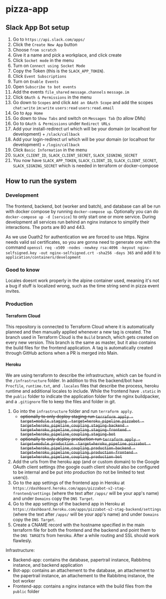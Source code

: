 # pizza-app

## Slack App Bot setup
1. Go to `https://api.slack.com/apps/`
2. Click the `Create New App` button
3. Choose `from scratch`
4. Give it a name and pick a workplace, and click create
5. Click `Socket mode` in the menu
6. Turn on `Connect using Socket Mode`
7. Copy the Token (this is the `SLACK_APP_TOKEN`).
8. Click `Event Subscriptions`
9. Turn on `Enable Events`
10. Open `Subscribe to bot events`
11. Add the events `file_shared` `message.channels` `message.im`
12. Click `OAuth & Permissions` in the menu
13. Go down to `Scopes` and click `Add an OAuth Scope` and add the scopes `chat:write` `im:write` `users:read` `users:read.email`
14. Go to `App Home`
15. Go down to `Show Tabs` and switch on `Messages Tab` (to allow DMs)
16. Go to `OAuth & Permissions` under `Redirect URLs`
17. Add your install-redirect url which will be your domain (or localhost for development) + `/slack/callback`
18. Add your login-redirect url which will be your domain (or localhost for development) + `/login/callback`
19. Click `Basic Information` in the menu
20. `SLACK_CLIENT_ID`, `SLACK_CLIENT_SECRET`, `SLACK_SIGNING_SECRET`
21. You now have `SLACK_APP_TOKEN`, `SLACK_CLIENT_ID`, `SLACK_CLIENT_SECRET`, `SLACK_SIGNING_SECRET` which is needed in terraform or docker-compose

## How to run the system

### Development
The frontend, backend, bot (worker and batch), and database can all be run with docker compose by running `docker-compose up`. Optionally you can do `docker-compose up -d [service]` to only start one or more service. During development all services run behind an nginx instance to simplify their interactions. The ports are 80 and 443.

As we use Ouath2 for authentication we are forced to use https. Nginx needs valid ssl certificates, so you are gonna need to generate one with the command `openssl req -x509 -nodes -newkey rsa:4096 -keyout nginx-selfsigned.key -out nginx-selfsigned.crt -sha256 -days 365` and add it to `application/containers/development`

### Good to know
Locales doesnt work properly in the alpine container used, meaning it's not a bug if stuff is localized wrong, such as the time string send in pizza event invites.

### Production
#### Terraform Cloud
This repository is connected to Terraform Cloud where it is automatically planned and then manually applied whenever a new tag is created.
The branch used in Terraform Cloud is the `Build` branch, which gets created on every new version. This branch is the same as master, but it also contains the build files for the frontend application.
A tag is automatically created through GitHub actions when a PR is merged into Main.

#### Heroku
We are using terraform to describe the infrastructure, which can be found in the `/infrastructure` folder. In addition to this the backend/bot have `Procfile`, `runtime.txt`, and `.locales` files that describe the process, heroku runtime and additional locales to include. While the frontend have `.static` in the `public` folder to indicate the application folder for the nginx buildpacker, and a `.gitignore` file to keep the files and folder in git.

1. Go into the `infrastructure` folder and run `terraform apply`.
    *  ~~optionally to only deploy staging run `terraform apply -target=module.staging -target=heroku_pipeline.pizzabot -target=heroku_pipeline_coupling.staging-backend -target=heroku_pipeline_coupling.staging-frontend -target=heroku_pipeline_coupling.staging-bot`~~
    *  ~~optionally to only deploy production run `terraform apply -target=module.production -target=heroku_pipeline.pizzabot -target=heroku_pipeline_coupling.production-backend -target=heroku_pipeline_coupling.production-frontend -target=heroku_pipeline_coupling.production-bot`~~
2. Add the urls from the heroku app (and or custom domain) to the Google OAuth client settings (the google ouath client should also be configured to be internal and be put into production (to not be limited to test users)).
3. Go to the app settings of the frontend app in Heroku at `https://dashboard.heroku.com/apps/pizzabot-v2-stag-frontend/settings` (where the text after `/apps/` will be your app's name) and under `Domains` copy the `DNS Target`.
4. Go to the app settings of the backend app in Heroku at `https://dashboard.heroku.com/apps/pizzabot-v2-stag-backend/settings` (where the text after `/apps/` will be your app's name) and under `Domains` copy the `DNS Target`.
5. Create a CNAME record with the hostname specified in the main terraform file for both the frontend and the backend and point them to the `DNS TARGET`s from heroku. After a while routing and SSL should work flawlesly.

Infrastructure:
* Backend-app: contains the database, papertrail instance, Rabbitmq instance, and backend application  
* Bot-app: contains an attachement to the database, an attachement to the papertrail instance, an attachement to the Rabbitmq instance, the bot worker
* Frontend-app: contains a nginx instance with the build files from the `public` folder
